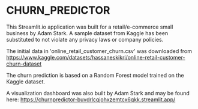 # CHURN_PREDICTOR
This Streamlit.io application was built for a retail/e-commerce small business by Adam Stark.  A sample dataset from Kaggle has been substituted to not violate any privacy laws or company policies.  

The initial data in 'online_retail_customer_churn.csv' was downloaded from https://www.kaggle.com/datasets/hassaneskikri/online-retail-customer-churn-dataset

The churn prediction is based on a Random Forest model trained on the Kaggle dataset.  

A visualization dashboard was also built by Adam Stark and may be found here:  https://churnpredictor-buvdrlcqjohxzemtcx6qkk.streamlit.app/
